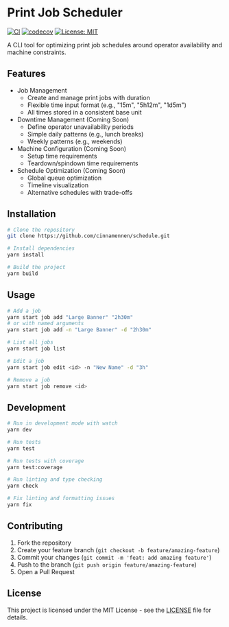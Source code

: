 # Print Job Scheduler

[![CI](https://github.com/cinnamennen/schedule/actions/workflows/ci.yml/badge.svg)](https://github.com/cinnamennen/schedule/actions/workflows/ci.yml)
[![codecov](https://codecov.io/gh/cinnamennen/schedule/branch/main/graph/badge.svg)](https://codecov.io/gh/cinnamennen/schedule)
[![License: MIT](https://img.shields.io/badge/License-MIT-yellow.svg)](https://opensource.org/licenses/MIT)

A CLI tool for optimizing print job schedules around operator availability and machine constraints.

## Features

- Job Management
  - Create and manage print jobs with duration
  - Flexible time input format (e.g., "15m", "5h12m", "1d5m")
  - All times stored in a consistent base unit
- Downtime Management (Coming Soon)
  - Define operator unavailability periods
  - Simple daily patterns (e.g., lunch breaks)
  - Weekly patterns (e.g., weekends)
- Machine Configuration (Coming Soon)
  - Setup time requirements
  - Teardown/spindown time requirements
- Schedule Optimization (Coming Soon)
  - Global queue optimization
  - Timeline visualization
  - Alternative schedules with trade-offs

## Installation

```bash
# Clone the repository
git clone https://github.com/cinnamennen/schedule.git

# Install dependencies
yarn install

# Build the project
yarn build
```

## Usage

```bash
# Add a job
yarn start job add "Large Banner" "2h30m"
# or with named arguments
yarn start job add -n "Large Banner" -d "2h30m"

# List all jobs
yarn start job list

# Edit a job
yarn start job edit <id> -n "New Name" -d "3h"

# Remove a job
yarn start job remove <id>
```

## Development

```bash
# Run in development mode with watch
yarn dev

# Run tests
yarn test

# Run tests with coverage
yarn test:coverage

# Run linting and type checking
yarn check

# Fix linting and formatting issues
yarn fix
```

## Contributing

1. Fork the repository
2. Create your feature branch (`git checkout -b feature/amazing-feature`)
3. Commit your changes (`git commit -m 'feat: add amazing feature'`)
4. Push to the branch (`git push origin feature/amazing-feature`)
5. Open a Pull Request

## License

This project is licensed under the MIT License - see the [LICENSE](LICENSE) file for details.
